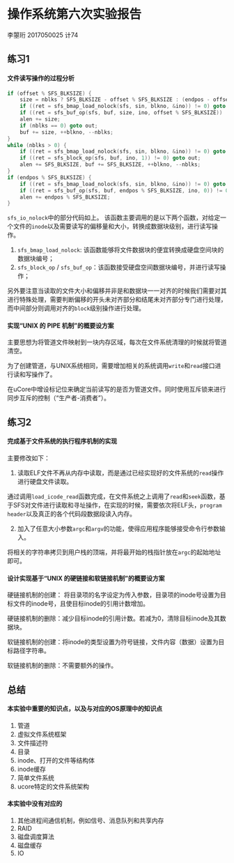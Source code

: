 # 操作系统第六次实验报告
李曌珩 2017050025 计74

## 练习1
#### 文件读写操作的过程分析

```c
if (offset % SFS_BLKSIZE) {
    size = nblks ? SFS_BLKSIZE - offset % SFS_BLKSIZE : (endpos - offset);
    if ((ret = sfs_bmap_load_nolock(sfs, sin, blkno, &ino)) != 0) goto out;
    if ((ret = sfs_buf_op(sfs, buf, size, ino, offset % SFS_BLKSIZE)) != 0) goto out;
    alen += size;
    if (nblks == 0) goto out;
    buf += size, ++blkno, --nblks;
}
while (nblks > 0) {
    if ((ret = sfs_bmap_load_nolock(sfs, sin, blkno, &ino)) != 0) goto out;
    if ((ret = sfs_block_op(sfs, buf, ino, 1)) != 0) goto out;
    alen += SFS_BLKSIZE, buf += SFS_BLKSIZE, ++blkno, --nblks;
}
if (endpos % SFS_BLKSIZE) {
    if ((ret = sfs_bmap_load_nolock(sfs, sin, blkno, &ino)) != 0) goto out;
    if ((ret = sfs_buf_op(sfs, buf, endpos % SFS_BLKSIZE, ino, 0)) != 0) goto out;
    alen += endpos % SFS_BLKSIZE;
}
```

`sfs_io_nolock`中的部分代码如上。
该函数主要调用的是以下两个函数，对给定一个文件的`inode`以及需要读写的偏移量和大小，转换成数据块级别，进行读写操作。

1. `sfs_bmap_load_nolock`: 该函数能够将文件数据块的便宜转换成硬盘空间块的数据块编号；
2. `sfs_block_op` / `sfs_buf_op`：该函数接受硬盘空间数据块编号，并进行读写操作；

另外要注意当读取的文件大小和偏移并非是和数据块一一对齐的时候我们需要对其进行特殊处理，需要判断偏移的开头未对齐部分和结尾未对齐部分专门进行处理，而中间部分则调用对齐的`block`级别操作进行处理。


#### 实现“UNIX 的 PIPE 机制”的概要设方案

主要思想为将管道文件映射到一块内存区域，每次在文件系统清理的时候就将管道清空。

为了创建管道，与UNIX系统相同，需要增加相关的系统调用`write`和`read`接口进行读和写操作了。

在uCore中增设标记位来确定当前读写的是否为管道文件。同时使用互斥锁来进行同步互斥的控制（“生产者-消费者”）。

## 练习2
#### 完成基于文件系统的执行程序机制的实现

主要修改如下：

1. 读取ELF文件不再从内存中读取，而是通过已经实现好的文件系统的`read`操作进行硬盘文件读取。

通过调用`load_icode_read`函数完成，在文件系统之上调用了`read`和`seek`函数，基于SFS对文件进行读取和寻址操作，在实现的时候，需要依次将ELF头，`program header`以及真正的各个代码段数据段读入内存。

2. 加入了任意大小参数`argc`和`argv`的功能，使得应用程序能够接受命令行参数输入。

将相关的字符串拷贝到用户栈的顶端，并将最开始的栈指针放在`argc`的起始地址即可。


#### 设计实现基于“UNIX 的硬链接和软链接机制”的概要设方案

硬链接机制的创建： 将目录项的名字设定为传入参数，目录项的inode号设置为目标文件的inode号，且使目标inode的引用计数增加。

硬链接机制的删除：减少目标inode的引用计数。若减为0，清除目标inode及其数据块。

软链接机制的创建：将inode的类型设置为符号链接，文件内容（数据）设置为目标路径字符串。

软链接机制的删除：不需要额外的操作。

## 总结

#### 本实验中重要的知识点，以及与对应的OS原理中的知识点

1. 管道
2. 虚拟文件系统框架
3. 文件描述符
4. 目录
5. inode、打开的文件等结构体
6. inode缓存
7. 简单文件系统
8. ucore特定的文件系统架构

#### 本实验中没有对应的

1. 其他进程间通信机制，例如信号、消息队列和共享内存
2. RAID
3. 磁盘调度算法
4. 磁盘缓存
5. IO